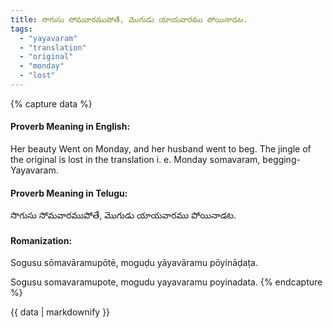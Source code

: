 ```yaml
---
title: సొగుసు సోమవారముపోతే, మొగుడు యాయవారము పోయినాడట.
tags:
  - "yayavaram"
  - "translation"
  - "original"
  - "monday"
  - "lost"
---
```


{% capture data %}
#### Proverb Meaning in English:
Her beauty Went on Monday, and her husband went to beg.
The jingle of the original is lost in the translation i. e. Monday somavaram, begging-Yayavaram.

#### Proverb Meaning in Telugu:
సొగుసు సోమవారముపోతే, మొగుడు యాయవారము పోయినాడట.

#### Romanization:
Sogusu sōmavāramupōtē, moguḍu yāyavāramu pōyināḍaṭa.

Sogusu somavaramupote, mogudu yayavaramu poyinadata.
{% endcapture %}

{{ data | markdownify }}

